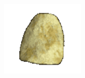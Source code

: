 <p align="center">
  <img src="chips-potato-chips-shmall-transparent_background.gif" alt="animated" />
</p>
